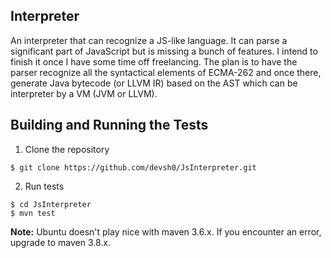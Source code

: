 ## Interpreter
An interpreter that can recognize a JS-like language. It can parse a significant part of JavaScript but is missing
a bunch of features. I intend to finish it once I have some time off freelancing. The plan is to have the parser recognize
all the syntactical elements of ECMA-262 and once there, generate Java bytecode (or LLVM IR) based on the AST which can
be interpreter by a VM (JVM or LLVM).

## Building and Running the Tests
1. Clone the repository
``` 
$ git clone https://github.com/devsh0/JsInterpreter.git
```

2. Run tests
```
$ cd JsInterpreter
$ mvn test
```

**Note:** Ubuntu doesn't play nice with maven 3.6.x. If you encounter an error, upgrade to maven 3.8.x.
